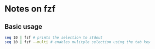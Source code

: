 # Notes on fzf

## Basic usage

```bash
seq 10 | fzf # prints the selection to stdout
seq 10 | fzf --multi # enables mulitple selection using the tab key

```